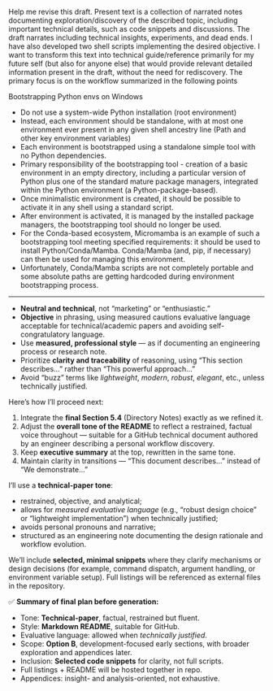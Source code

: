 Help me revise this draft. Present text is a collection of narrated notes documenting exploration/discovery of the described topic, including important technical details, such as code snippets and discussions. The draft narrates including technical insights, experiments, and dead ends. I have also developed two shell scripts implementing the desired objective. I want to transform this text into technical guide/reference primarily for my future self (but also for anyone else) that would provide relevant detailed information present in the draft, without the need for rediscovery. The primary focus is on the workflow summarized in the following points

Bootstrapping Python envs on Windows
- Do not use a system-wide Python installation (root environment)
- Instead, each environment should be standalone, with at most one environment ever present in any given shell ancestry line (Path and other key environment variables)
- Each environment is bootstrapped using a standalone simple tool with no Python dependencies.
- Primary responsibility of the bootstrapping tool - creation of a basic environment in an empty directory, including a particular version of Python plus one of the standard mature package managers, integrated within the Python environment (a Python-package-based).
- Once minimalistic environment is created, it should be possible to activate it in any shell using a standard script.
- After environment is activated, it is managed by the installed package managers, the bootstrapping tool should no longer be used.
- For the Conda-based ecosystem, Micromamba is an example of such a bootstrapping tool meeting specified requirements: it should be used to install Python/Conda/Mamba. Conda/Mamba (and, pip, if necessary) can then be used for managing this environment.
- Unfortunately, Conda/Mamba scripts are not completely portable and some absolute paths are getting hardcoded during environment bootstrapping process. 

---


- **Neutral and technical**, not “marketing” or “enthusiastic.”
- **Objective** in phrasing, using measured cautions evaluative language acceptable for technical/academic papers and avoiding self-congratulatory language.
- Use **measured, professional style** — as if documenting an engineering process or research note.
- Prioritize **clarity and traceability** of reasoning, using “This section describes…” rather than “This powerful approach…”
- Avoid “buzz” terms like _lightweight_, _modern_, _robust_, _elegant_, etc., unless technically justified.

Here’s how I’ll proceed next:

1. Integrate the **final Section 5.4** (Directory Notes) exactly as we refined it.
2. Adjust the **overall tone of the README** to reflect a restrained, factual voice throughout — suitable for a GitHub technical document authored by an engineer describing a personal workflow discovery.
3. Keep **executive summary** at the top, rewritten in the same tone.
4. Maintain clarity in transitions — “This document describes…” instead of “We demonstrate…”

I’ll use a **technical-paper tone**:
- restrained, objective, and analytical;
- allows for _measured evaluative language_ (e.g., “robust design choice” or “lightweight implementation”) when technically justified;
- avoids personal pronouns and narrative;
- structured as an engineering note documenting the design rationale and workflow evolution.

We’ll include **selected, minimal snippets** where they clarify mechanisms or design decisions (for example, command dispatch, argument handling, or environment variable setup). Full listings will be referenced as external files in the repository.

✅ **Summary of final plan before generation:**
- Tone: **Technical-paper**, factual, restrained but fluent.
- Style: **Markdown README**, suitable for GitHub.
- Evaluative language: allowed when _technically justified_.
- Scope: **Option B**, development-focused early sections, with broader exploration and appendices later.
- Inclusion: **Selected code snippets** for clarity, not full scripts.
- Full listings + README will be hosted together in repo.
- Appendices: insight- and analysis-oriented, not exhaustive.

